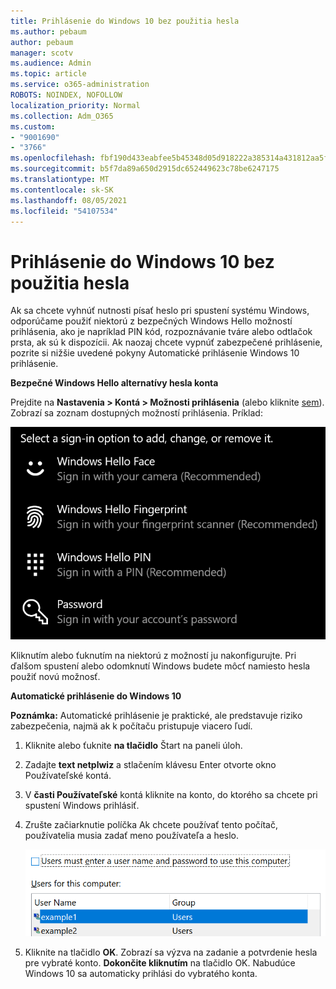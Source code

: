 ```yaml
---
title: Prihlásenie do Windows 10 bez použitia hesla
ms.author: pebaum
author: pebaum
manager: scotv
ms.audience: Admin
ms.topic: article
ms.service: o365-administration
ROBOTS: NOINDEX, NOFOLLOW
localization_priority: Normal
ms.collection: Adm_O365
ms.custom:
- "9001690"
- "3766"
ms.openlocfilehash: fbf190d433eabfee5b45348d05d918222a385314a431812aa5f5926aacf11560
ms.sourcegitcommit: b5f7da89a650d2915dc652449623c78be6247175
ms.translationtype: MT
ms.contentlocale: sk-SK
ms.lasthandoff: 08/05/2021
ms.locfileid: "54107534"
---
```

# <a name="sign-in-to-windows-10-without-using-a-password"></a>Prihlásenie do Windows 10 bez použitia hesla

Ak sa chcete vyhnúť nutnosti písať heslo pri spustení systému Windows, odporúčame použiť niektorú z bezpečných Windows Hello možností prihlásenia, ako je napríklad PIN kód, rozpoznávanie tváre alebo odtlačok prsta, ak sú k dispozícii. Ak naozaj chcete vypnúť zabezpečené prihlásenie, pozrite si nižšie uvedené pokyny Automatické prihlásenie Windows 10 prihlásenie.

**Bezpečné Windows Hello alternatívy hesla konta**

Prejdite na **Nastavenia > Kontá > Možnosti prihlásenia** (alebo kliknite [sem](ms-settings:signinoptions?activationSource=GetHelp)). Zobrazí sa zoznam dostupných možností prihlásenia. Príklad:

![Možnosti prihlásenia.](media/sign-in-options.png)

Kliknutím alebo ťuknutím na niektorú z možností ju nakonfigurujte. Pri ďalšom spustení alebo odomknutí Windows budete môcť namiesto hesla použiť novú možnosť. 

**Automatické prihlásenie do Windows 10**

**Poznámka:** Automatické prihlásenie je praktické, ale predstavuje riziko zabezpečenia, najmä ak k počítaču pristupuje viacero ľudí. 

1. Kliknite alebo ťuknite **na tlačidlo** Štart na paneli úloh.

2. Zadajte **text netplwiz** a stlačením klávesu Enter otvorte okno Používateľské kontá.

3. V **časti Používateľské** kontá kliknite na konto, do ktorého sa chcete pri spustení Windows prihlásiť.

4. Zrušte začiarknutie políčka Ak chcete používať tento počítač, používatelia musia zadať meno používateľa a heslo.

    ![Používatelia musia zadať možnosť používateľského mena a hesla.](media/users-must-enter-username.png)

5. Kliknite na tlačidlo **OK**. Zobrazí sa výzva na zadanie a potvrdenie hesla pre vybraté konto. **Dokončite kliknutím** na tlačidlo OK. Nabudúce Windows 10 sa automaticky prihlási do vybratého konta.
